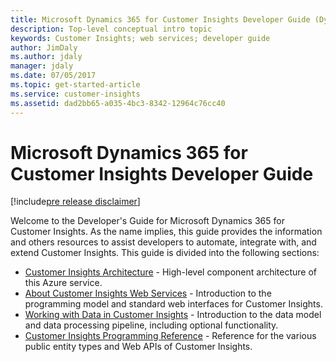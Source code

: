 ```yaml
---
title: Microsoft Dynamics 365 for Customer Insights Developer Guide (Dynamics 365 Customer Insights SDK) | MicrosoftDocs
description: Top-level conceptual intro topic
keywords: Customer Insights; web services; developer guide
author: JimDaly
ms.author: jdaly
manager: jdaly
ms.date: 07/05/2017
ms.topic: get-started-article
ms.service: customer-insights 
ms.assetid: dad2bb65-a035-4bc3-8342-12964c76cc40
---
```


Microsoft Dynamics 365 for Customer Insights Developer Guide
===========================================================

[!include[pre release disclaimer](../../includes/cc-beta-prerelease-disclaimer.md)]

Welcome to the Developer's Guide for Microsoft Dynamics 365 for Customer Insights. As the name implies, this guide provides the 
information and others resources to assist developers to automate, integrate with, and extend Customer Insights. This guide is 
divided into the following sections:
* [Customer Insights Architecture](./architecture.md) - High-level component architecture of this Azure service.
* [About Customer Insights Web Services](./aboutwebsvcs.md) - Introduction to the programming model and standard web 
interfaces for Customer Insights.
* [Working with Data in Customer Insights](./workingwithdata.md) - Introduction to the data model and data processing pipeline, including optional functionality.
* [Customer Insights Programming Reference](../ref/progref.md) - Reference for the various public entity types and Web APIs of Customer Insights. 

